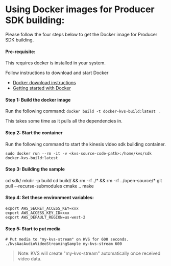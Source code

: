 # Using Docker images for Producer SDK building:

Please follow the four steps below to get the Docker image for Producer SDK building.

#### Pre-requisite:

This requires docker is installed in your system.

Follow instructions to download and start Docker

* [Docker download instructions](https://www.docker.com/community-edition#/download)
* [Getting started with Docker](https://docs.docker.com/get-started/)

#### Step 1: Build the docker image

Run the following command: 
`docker build -t docker-kvs-build:latest .`

This takes some time as it pulls all the dependencies in.

#### Step 2: Start the container
Run the following command to start the kinesis video sdk building container.

`sudo docker run --rm -it -v <kvs-source-code-path>:/home/kvs/sdk docker-kvs-build:latest`

#### Step 3: Building the sample
cd sdk/
mkdir -p build
cd build/ && rm -rf ./* && rm -rf ../open-source/*
git pull --recurse-submodules
cmake ..
make

#### Step 4: Set these environment variables: 

```
export AWS_SECRET_ACCESS_KEY=xxx
export AWS_ACCESS_KEY_ID=xxx
export AWS_DEFAULT_REGION=us-west-2	
```

#### Step 5: Start to put media

```
# Put media to "my-kvs-stream" on KVS for 600 seconds.
./kvsAacAudioVideoStreamingSample my-kvs-stream 600
```

>Note:
>KVS will create "my-kvs-stream" automatically once received video data.